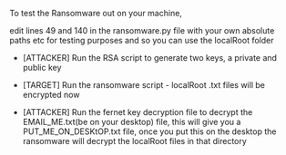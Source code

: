 To test the Ransomware out on your machine,

edit lines 49 and 140 in the ransomware.py file with your own absolute paths etc for testing purposes and so you can use the localRoot folder

  - [ATTACKER] Run the RSA script to generate two keys, a private and public key

  - [TARGET] Run the ransomware script - localRoot .txt files will be encrypted now

  - [ATTACKER] Run the fernet key decryption file to decrypt the EMAIL_ME.txt(be on your desktop) file, this will give you a PUT_ME_ON_DESKtOP.txt file, once you put this on the desktop the ransomware will decrypt the localRoot files in that directory
